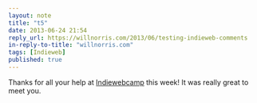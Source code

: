 ```yaml
---
layout: note
title: "t5"
date: 2013-06-24 21:54
reply_url: https://willnorris.com/2013/06/testing-indieweb-comments
in-reply-to-title: "willnorris.com"
tags: [Indieweb]
published: true
---
```

Thanks for all your help at [Indiewebcamp](http://indiewebcamp.com/2013) this week!  It was really great to meet you.